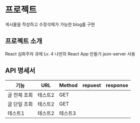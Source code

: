 # 프로젝트

게시물을 작성하고 수정삭제가 가능한 blog를 구현

## 프로젝트 소개

React 심화주차 과제 Lv. 4 나만의 React App 만들기
json-server 사용

## API 명세서

| 기능         | URL     | Method  | repuest | response |
| ------------ | ------- | ------- | ------- | -------- |
| 글 전체 조회 | 테스트2 | GET     |         |          |
| 글 단일 조회 | 테스트2 | GET     |         |          |
| 테스트1      | 테스트2 | 테스트3 |         |          |
